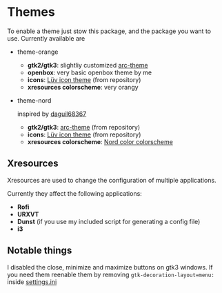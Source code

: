 Themes
===
To enable a theme just stow this package, and the package you want to use. Currently available are

- theme-orange
  - **gtk2/gtk3**: slightliy customized [arc-theme](https://github.com/horst3180/arc-theme)
  - **openbox**: very basic openbox theme by me
  - **icons**: [Lüv icon theme](https://github.com/Nitrux/luv-icon-theme) (from repository)
  - **xresources colorscheme**: very orangy
- theme-nord

  inspired by [daguil68367](https://www.reddit.com/r/unixporn/comments/6sv806/xfce_cave_story_desktop/)

  - **gtk2/gtk3**: [arc-theme](https://github.com/horst3180/arc-theme) (from repository)
  - **icons**: [Lüv icon theme](https://github.com/Nitrux/luv-icon-theme) (from repository)
  - **xresources colorscheme**: [Nord color colorscheme](https://github.com/arcticicestudio/nord)

## Xresources

Xresources are used to change the configuration of multiple applications.

Currently they affect the following applications:

- **Rofi**
- **URXVT**
- **Dunst** (if you use my included script for generating a config file)
- **i3**

## Notable things

I disabled the close, minimize and maximize buttons on gtk3 windows. If you need them reenable them by removing `gtk-decoration-layout=menu:` inside [settings.ini](./.config/gtk-3.0/settings.ini)